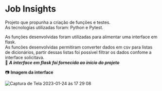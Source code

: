 # Job Insights
Projeto que propunha a criação de funções e testes. <br>
    As tecnologias utilizadas foram: Python e Pytest.<br>

   As funções desenvolvidas foram utilizadas para alimentar uma interface em flask. <br>
   As funcões desenvolvidas permitiram converter dados em csv para listas de dicionários,  partir dessas listas foi possivel filtrar os dados confome a interface solicitava.<br>
   :pushpin: ***A interface em flask foi fornecida ao início do projeto***
  
  :camera: **Imagem da interface** 
  
  ![Captura de Tela 2023-01-24 às 17 29 08](https://user-images.githubusercontent.com/65035109/214402017-bfa9fa1a-5b80-4679-a6ec-4f7a890eacc0.png)
